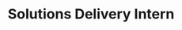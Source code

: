 ---
layout: experience
title: Solutions Delivery Intern
description: In Summer 2024, I was a Solutions Delivery Intern for Innovation Team 3 (IT3), where all meetings followed Scrum and Agile methodologies. I helped maintain the corporate website using WordPress, HTML, and CSS. I also helped update the insured portal and guest login with TypeScript, Sass, HTML, Node.js, and Bootstrap. I presented a tips and tricks session on Microsoft Teams and Outlook to many members of Palomar and co-presented a Social Media Mascot campaign, receiving encouragement to pursue marketing. I learned about different roles within Scrum such as Scrum Masters, Business Analysis, QAs, and developers (the main group I was a part of). Additionally, I joined a second team, learning Pega and working with Spring Boot, Java, and Selenium to enhance testing automation. Pictured below is all the Summer 2024 interns at a Beach Bash Palomar held.
image: /assets/images/intern.jpg
---